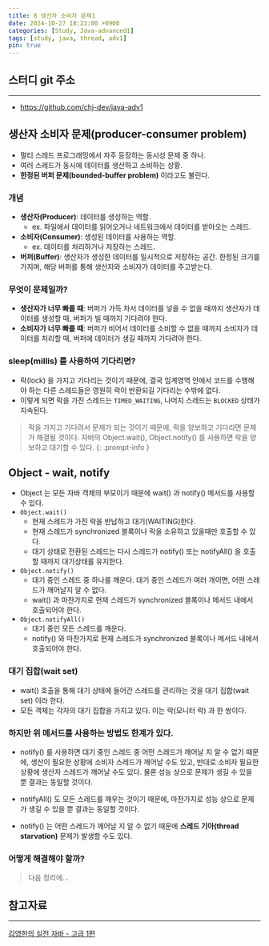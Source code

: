 ```yaml
---
title: 8 생산자 소비자 문제1
date: 2024-10-27 18:23:00 +0900
categories: [Study, Java-advanced1]
tags: [study, java, thread, adv1]
pin: true
---
```


## 스터디 git 주소
<hr />

- <https://github.com/chj-dev/java-adv1>


## 생산자 소비자 문제(producer-consumer problem)

- 멀티 스레드 프로그래밍에서 자주 등장하는 동시성 문제 중 하나.
- 여러 스레드가 동시에 데이터를 생산하고 소비하는 상황.
- **한정된 버퍼 문제(bounded-buffer problem)** 이라고도 불린다.

### 개념

- **생산자(Producer)**: 데이터를 생성하는 역할.
  - ex. 파일에서 데이터를 읽어오거나 네트워크에서 데이터를 받아오는 스레드.
- **소비자(Consumer)**: 생성된 데이터를 사용하는 역할.
  - ex. 데이터를 처리하거나 저장하는 스레드.
- **버퍼(Buffer)**: 생산자가 생성한 데이터를 일시적으로 저장하는 공간. 한정된 크기를 가지며, 해당 버퍼를 통해 생산자와 소비자가 데이터를 주고받는다.

### 무엇이 문제일까?

- **생산자가 너무 빠를 때**: 버퍼가 가득 차서 데이터를 넣을 수 없을 때까지 생산자가 데이터를 생성할 때, 버퍼가 빌 때까지 기다려야 한다.
- **소비자가 너무 빠를 때**: 버퍼가 비어서 데이터를 소비할 수 없을 때까지 소비자가 데이터를 처리할 때, 버퍼에 데이터가 생길 때까지 기다려야 한다.

### sleep(millis) 를 사용하여 기다리면?

- 락(lock) 을 가지고 기다리는 것이기 때문에, 결국 임계영역 안에서 코드를 수행해야 하는 다른 스레드들은 영원히 락이 반환되길 기다리는 수밖에 없다.
- 이렇게 되면 락을 가진 스레드는 `TIMED_WAITING`, 나머지 스레드는 `BLOCKED` 상태가 지속된다.

> 락을 가지고 기다려서 문제가 되는 것이기 때문에, 락을 양보하고 기다리면 문제가 해결될 것이다.
> 자바의 Object.wait(), Object.notify() 를 사용하면 락을 양보하고 대기할 수 있다.
{: .prompt-info }

## Object - wait, notify

- Object 는 모든 자바 객체의 부모이기 때문에 wait() 과 notify() 메서드를 사용할 수 있다.
- `Object.wait()`
  - 현재 스레드가 가진 락을 반납하고 대기(WAITING)한다.
  - 현재 스레드가 synchronized 블록이나 락을 소유하고 있을때만 호출할 수 있다.
  - 대기 상태로 전환된 스레드는 다시 스레드가 notify() 또는 notifyAll() 을 호출할 때까지 대기상태를 유지한다.
- `Object.notify()`
  - 대기 중인 스레드 중 하나를 깨운다. 대기 중인 스레드가 여러 개이면, 어떤 스레드가 깨어날지 알 수 없다.
  - wait() 과 마찬가지로 현재 스레드가 synchronized 블록이나 메서드 내에서 호출되어야 한다.
- `Object.notifyAll()`
  - 대기 중인 모든 스레드를 깨운다.
  - notify() 와 마찬가지로 현재 스레드가 synchronized 블록이나 메서드 내에서 호출되어야 한다.

### 대기 집합(wait set)

- wait() 호출을 통해 대기 상태에 들어간 스레드를 관리하는 것을 대기 집합(wait set) 이라 한다.
- 모든 객체는 각자의 대기 집합을 가지고 있다. 이는 락(모니터 락) 과 한 쌍이다.

### 하지만 위 메서드를 사용하는 방법도 한계가 있다.

- notify() 를 사용하면 대기 중인 스레드 중 어떤 스레드가 깨어날 지 알 수 없기 때문에, 
 생산이 필요한 상황에 소비자 스레드가 깨어날 수도 있고, 반대로 소비자 필요한 상황에 생산자 스레드가 깨어날 수도 있다.
 물론 성능 상으로 문제가 생길 수 있을 뿐 결과는 동일할 것이다.
- notifyAll() 도 모든 스레드를 깨우는 것이기 때문에, 마찬가지로 성능 상으로 문제가 생길 수 있을 뿐 결과는 동일할 것이다.


- notify() 는 어떤 스레드가 깨어날 지 알 수 없기 때문에 **스레드 기아(thread starvation)** 문제가 발생할 수도 있다.

### 어떻게 해결해야 할까?

> 다음 정리에...


## 참고자료
<hr />

[김영한의 실전 자바 - 고급 1편](https://www.inflearn.com/course/%EA%B9%80%EC%98%81%ED%95%9C%EC%9D%98-%EC%8B%A4%EC%A0%84-%EC%9E%90%EB%B0%94-%EA%B3%A0%EA%B8%89-1/dashboard)
